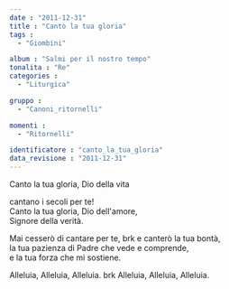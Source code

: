 ```yaml
---
date : "2011-12-31"
title : "Canto la tua gloria"
tags : 
  - "Giombini"

album : "Salmi per il nostro tempo"
tonalita : "Re"
categories : 
  - "Liturgica"

gruppo : 
  - "Canoni_ritornelli"

momenti : 
  - "Ritornelli"

identificatore : "canto_la_tua_gloria"
data_revisione : "2011-12-31"
---
```

  
  
  
Canto la tua gloria, Dio della vita   
  
cantano i secoli per te!  
Canto la tua gloria, Dio dell'amore,   
Signore della verità.  
  
  
  
  
Mai cesserò di cantare per te, brk e canterò la tua bontà,  
la tua pazienza di Padre che vede e comprende,  
e la tua forza che mi sostiene.  
  
  
  
Alleluia, Alleluia, Alleluia. brk Alleluia, Alleluia, Alleluia.  
  
  
  
